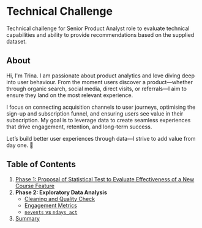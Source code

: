 # Technical Challenge
Technical challenge for Senior Product Analyst role to evaluate technical capabilities and ability to provide recommendations based on the supplied dataset.

## About
Hi, I'm Trina. I am passionate about product analytics and love diving deep into user behaviour. From the moment users discover a product—whether through organic search, social media, direct visits, or referrals—I aim to ensure they land on the most relevant experience.

I focus on connecting acquisition channels to user journeys, optimising the sign-up and subscription funnel, and ensuring users see value in their subscription. My goal is to leverage data to create seamless experiences that drive engagement, retention, and long-term success.

Let’s build better user experiences through data—I strive to add value from day one. 🚀

## Table of Contents
1. [Phase 1: Proposal of Statistical Test to Evaluate Effectiveness of a New Course Feature](https://github.com/trinat25/online_courses_tech_challenge/blob/main/phase_1/bayesian_vs_frequentist.md)
2. **Phase 2: Exploratory Data Analysis**
   - [Cleaning and Quality Check](https://github.com/trinat25/online_courses_tech_challenge/blob/main/phase_2/data_quality_check.sql)
   - [Engagement Metrics](https://github.com/trinat25/online_courses_tech_challenge/blob/main/phase_2/engagement_metrics.md)
   - [`nevents` vs `ndays_act`](https://github.com/trinat25/online_courses_tech_challenge/blob/main/phase_2/nevents_vs_ndays_act.md)
3. [Summary](#summary)
